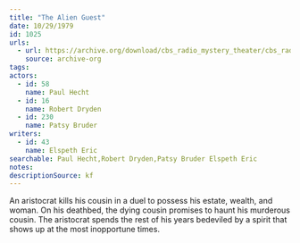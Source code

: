 ```yaml
---
title: "The Alien Guest"
date: 10/29/1979
id: 1025
urls: 
  - url: https://archive.org/download/cbs_radio_mystery_theater/cbs_radio_mystery_theater-1001-1050.zip/cbs_radio_mystery_theater-1001-1050%2Fcbsrmt_1025_the_alien_guest.mp3
    source: archive-org
tags: 
actors:  
  - id: 58
    name: Paul Hecht  
  - id: 16
    name: Robert Dryden  
  - id: 230
    name: Patsy Bruder
writers:  
  - id: 43
    name: Elspeth Eric
searchable: Paul Hecht,Robert Dryden,Patsy Bruder Elspeth Eric
notes: 
descriptionSource: kf
---
```

An aristocrat kills his cousin in a duel to possess his estate, wealth, and woman. On his deathbed, the dying cousin promises to haunt his murderous cousin. The aristocrat spends the rest of his years bedeviled by a spirit that shows up at the most inopportune times.